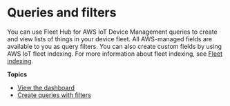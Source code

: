 # Queries and filters<a name="aws-iot-monitor-user-queries"></a>

You can use Fleet Hub for AWS IoT Device Management queries to create and view lists of things in your device fleet\. All AWS\-managed fields are available to you as query filters\. You can also create custom fields by using AWS IoT fleet indexing\. For more information about fleet indexing, see [Fleet indexing](https://docs.aws.amazon.com/iot/latest/developerguide/iot-indexing.html)\.

**Topics**
+ [View the dashboard](aws-iot-monitor-user-queries-dashboard.md)
+ [Create queries with filters](aws-iot-monitor-user-queries-creating.md)